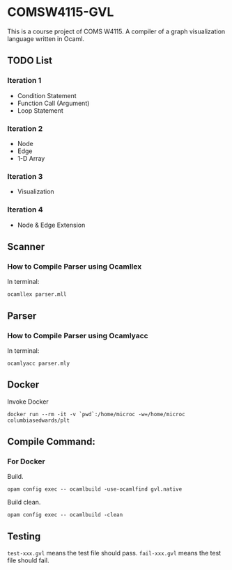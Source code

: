 # COMSW4115-GVL
This is a course project of COMS W4115. A compiler of a graph visualization language written in Ocaml.

## TODO List
### Iteration 1
- Condition Statement
- Function Call (Argument)
- Loop Statement

### Iteration 2
- Node
- Edge
- 1-D Array

### Iteration 3
- Visualization
  
### Iteration 4
- Node & Edge Extension

## Scanner
### How to Compile Parser using Ocamllex
In terminal:
```
ocamllex parser.mll
```

## Parser
### How to Compile Parser using Ocamlyacc
In terminal:
```
ocamlyacc parser.mly
```

## Docker
Invoke Docker
```
docker run --rm -it -v `pwd`:/home/microc -w=/home/microc columbiasedwards/plt
```

## Compile Command:

### For Docker
Build.
```
opam config exec -- ocamlbuild -use-ocamlfind gvl.native
```
Build clean.
```
opam config exec -- ocamlbuild -clean
```

## Testing
`test-xxx.gvl` means the test file should pass.
`fail-xxx.gvl` means the test file should fail.
